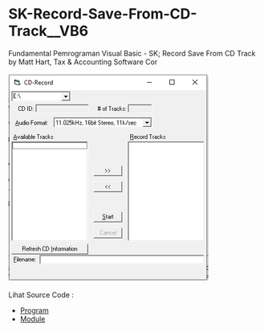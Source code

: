 # SK-Record-Save-From-CD-Track__VB6
Fundamental Pemrograman Visual Basic - SK; Record Save From CD Track by Matt Hart, Tax & Accounting Software Cor<br><br>
<img src="https://github.com/RizkyKhapidsyah/SK-Record-Save-From-CD-Track__VB6/blob/main/result/001.PNG"><br><br>
Lihat Source Code : <br>
- <a href="https://github.com/RizkyKhapidsyah/SK-Record-Save-From-CD-Track__VB6/blob/main/cdrecord.frm">Program</a><br>
- <a href="https://github.com/RizkyKhapidsyah/SK-Record-Save-From-CD-Track__VB6/blob/main/Module1.bas">Module</a>
